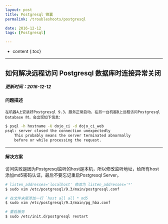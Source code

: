 ```yaml
---
layout: post
title: Postgresql 锦囊
permalink: /troubleshoots/postgresql

date: 2016-12-12
tags: [Postgresql]

---
```


* content
{:toc}

---

## 如何解决远程访问 Postgresql 数据库时连接异常关闭

##### 更新时间：2016-12-12   

#### 问题描述
  
`在机器A上安装好Postgresql 9.3，服务正常启动，在另一台机器B上远程访问Postgresql Database 时，会出现如下信息`:

```sh
$ psql -h hostname -U dojo_ci -d dojo_ci_web
psql: server closed the connection unexpectedly
	This probably means the server terminated abnormally
	before or while processing the request.
```

---

#### 解决方案  
访问失败是因为Postgresql监听的host是本机，所以修改监听地址，给所有host添加md5密码认证，最后不要忘记重启Postgresql Server。

```sh
# listen_addresses='localhost' 修改为 listen_addresses='*'
$ sudo vim /etc/postgresql/9.3/main/postgresql.conf

# 在文件末尾添加一行 `host all all * md5
$ sudo vim /etc/postgresql/9.3/main/pg_hba.conf

# 重启服务
$ sudo /etc/init.d/postgresql restart
```